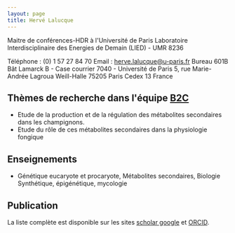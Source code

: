 ```yaml
---
layout: page
title: Hervé Lalucque
---
```

Maitre de conférences-HDR à l'Université de Paris
Laboratoire Interdisciplinaire des Energies de Demain (LIED) - UMR 8236

Téléphone  : (0) 1 57 27 84 70
Email : herve.lalucque@u-paris.fr
Bureau 601B
Bât Lamarck B - Case courrier 7040 - Université de Paris
5, rue Marie-Andrée Lagroua Weill-Halle
75205 Paris Cedex 13 France

## Thèmes de recherche dans l'équipe [B2C](http://bit.ly/2JX99YK)
- Etude de la production et de la régulation des métabolites secondaires dans les champignons.
- Etude du rôle de ces métabolites secondaires dans la physiologie fongique

## Enseignements
- Génétique eucaryote et procaryote, Métabolites secondaires, Biologie Synthétique, épigénétique, mycologie

## Publication
La liste complète est disponible sur les sites [scholar google](http://bit.ly/2weVXX6) et [ORCID](http://bit.ly/2wfPMSB).
